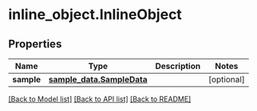# inline_object.InlineObject

## Properties
Name | Type | Description | Notes
------------ | ------------- | ------------- | -------------
**sample** | [**sample_data.SampleData**](SampleData.md) |  | [optional] 

[[Back to Model list]](../README.md#documentation-for-models) [[Back to API list]](../README.md#documentation-for-api-endpoints) [[Back to README]](../README.md)


